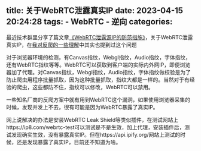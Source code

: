 title: 关于WebRTC泄露真实IP
date: 2023-04-15 20:24:28
tags:
    - WebRTC
    - 逆向
categories:
---
最近技术群里分享了篇文章[《WebRTC泄露源IP的防范措施》](https://mp.weixin.qq.com/s/A5dd7WXojGBzsz52_iLtJQ)，关于WebRTC泄露真实IP，在[我对反爬的一些理解](https://mp.weixin.qq.com/s/vk6e14QaqMEJ6FUKQnUKLg)中其实也提到过这个问题

对于浏览器环境的检测，有Canvas指纹，Webgl指纹，Audio指纹，字体指纹，还有WebRTC指纹等等。WebRTC可以获取到客户端的实际内外网IP，即便浏览器加了代理。对Canvas指纹，Webgl指纹，Audio指纹，字体指纹做校验是为了防止爬虫用程序批量抓取，因为这种批量抓取，指纹大都是一样的。当然对于有经验的爬虫，这些都防不住，指纹可以修改，WebRTC可以禁用。

一些知名厂商的反爬方案中就有用到WebRTC这个漏洞，如果使用浏览器采集的时候，发现并发上不去，很有可能是因为WebRTC暴露了真实IP。

网上说解决的办法是安装WebRTC Leak Shield等类似插件，在测试网站上https://ip8.com/webrtc-test可以测试是不是生效，加上代理，安装插件后，测试发现确实生效，没有暴露真实IP。但在https://api.ipify.org/网站上测试的时候，还是发现暴露了真实IP，目前还不知道为啥。
